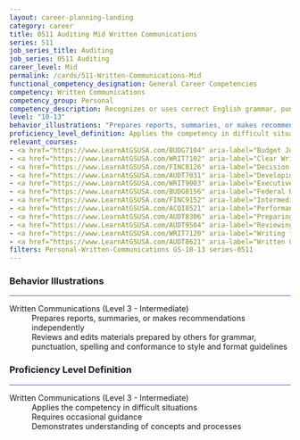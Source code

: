 ```yaml
---
layout: career-planning-landing
category: career
title: 0511 Auditing Mid Written Communications
series: 511
job_series_title: Auditing
job_series: 0511 Auditing
career_level: Mid
permalink: /cards/511-Written-Communications-Mid
functional_competency_designation: General Career Competencies
competency: Written Communications
competency_group: Personal
competency_description: Recognizes or uses correct English grammar, punctuation, and spelling; communicates information (for example, facts, ideas, or messages) in a succinct and organized manner; produces written information, which may include technical material, that is appropriate for the intended audience
level: "10-13"
behavior_illustrations: "Prepares reports, summaries, or makes recommendations independently ? Reviews and edits materials prepared by others for grammar, punctuation, spelling and conformance to style and format guidelines"
proficiency_level_definition: Applies the competency in difficult situations ? Requires occasional guidance ? Demonstrates understanding of concepts and processes
relevant_courses: 
- <a href="https://www.LearnAtGSUSA.com/BUDG7104" aria-label="Budget Justification and Presentation (BUDG7102), GSU - https://www.LearnAtGSUSA.com/BUDG7104">Budget Justification and Presentation (BUDG7102), GSU</a>
- <a href="https://www.LearnAtGSUSA.com/WRIT7102" aria-label="Clear Writing Through Critical Thinking (WRIT7100), GSU - https://www.LearnAtGSUSA.com/WRIT7102">Clear Writing Through Critical Thinking (WRIT7100), GSU</a>
- <a href="https://www.LearnAtGSUSA.com/FINC8126" aria-label="Decision Support Analytics (FINC8120), GSU - https://www.LearnAtGSUSA.com/FINC8126">Decision Support Analytics (FINC8120), GSU</a>
- <a href="https://www.LearnAtGSUSA.com/AUDT7031" aria-label="Developing and Presenting Audit Findings (AUDT7021), GSU - https://www.LearnAtGSUSA.com/AUDT7031">Developing and Presenting Audit Findings (AUDT7021), GSU</a>
- <a href="https://www.LearnAtGSUSA.com/WRIT9003" aria-label="Executive Writing (WRIT9001), GSU - https://www.LearnAtGSUSA.com/WRIT9003">Executive Writing (WRIT9001), GSU</a>
- <a href="https://www.LearnAtGSUSA.com/BUDG8156" aria-label="Federal Budget Analysis Using Microsoft Excel (BUDG8150), GSU - https://www.LearnAtGSUSA.com/BUDG8156">Federal Budget Analysis Using Microsoft Excel (BUDG8150), GSU</a>
- <a href="https://www.LearnAtGSUSA.com/FINC9152" aria-label="Intermediate Decision Support Analytics (FINC9150), GSU - https://www.LearnAtGSUSA.com/FINC9152">Intermediate Decision Support Analytics (FINC9150), GSU</a>
- <a href="https://www.LearnAtGSUSA.com/ACQI8521" aria-label="Performance Work Statements (ACQI8519), GSU - https://www.LearnAtGSUSA.com/ACQI8521">Performance Work Statements (ACQI8519), GSU</a>
- <a href="https://www.LearnAtGSUSA.com/AUDT8306" aria-label="Preparing Effective IG Semiannual Reports to Congress (AUDT8300), GSU - https://www.LearnAtGSUSA.com/AUDT8306">Preparing Effective IG Semiannual Reports to Congress (AUDT8300), GSU</a>
- <a href="https://www.LearnAtGSUSA.com/AUDT9504" aria-label="Reviewing Other Peoples Report Writing (AUDT9502), GSU - https://www.LearnAtGSUSA.com/AUDT9504">Reviewing Other Peoples Report Writing (AUDT9502), GSU</a>
- <a href="https://www.LearnAtGSUSA.com/WRIT7120" aria-label="Writing for Results (WRIT7110), GSU - https://www.LearnAtGSUSA.com/WRIT7120">Writing for Results (WRIT7110), GSU</a>
- <a href="https://www.LearnAtGSUSA.com/AUDT8621" aria-label="Written Communication for Auditors (AUDT8611), GSU - https://www.LearnAtGSUSA.com/AUDT8621">Written Communication for Auditors (AUDT8611), GSU</a>
filters: Personal-Written-Communications GS-10-13 series-0511
---
```


<div class="desktop:grid-col-6 margin-y-3">
  <div class="border-top-2 bg-white padding-3 shadow-5 height-full members-hover border-1px button-border border-top-blue radius-lg card-text-color">
    <h3>Behavior Illustrations</h3>
    <hr style="background-color: #1b74e0 !important;"/>
    <dl class="text-base card-content-color"><dt>Written Communications (Level 3 - Intermediate)</dt><dd>Prepares reports, summaries, or makes recommendations independently </dd><dd> Reviews and edits materials prepared by others for grammar, punctuation, spelling and conformance to style and format guidelines</dd></dl>
  </div>
</div>
<div class="desktop:grid-col-6 margin-y-3">
  <div class="border-top-2 bg-white padding-3 shadow-5 height-full members-hover border-1px button-border border-top-blue radius-lg card-text-color">
    <h3>Proficiency Level Definition</h3>
     <hr style="background-color: #1b74e0 !important;"/>
    <dl class="text-base card-content-color"><dt>Written Communications (Level 3 - Intermediate)</dt><dd>Applies the competency in difficult situations </dd><dd> Requires occasional guidance </dd><dd> Demonstrates understanding of concepts and processes</dd></dl>
  </div>
</div>